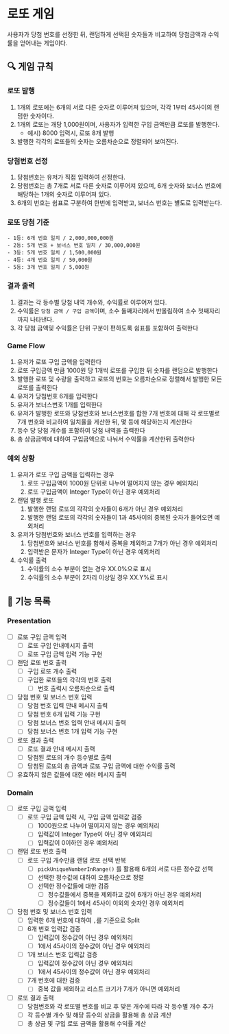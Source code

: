 # 로또 게임
사용자가 당첨 번호를 선정한 뒤, 랜덤하게 선택된 숫자들과 비교하여 당첨금액과 수익률을 얻어내는 게임이다.
## 🔍 게임 규칙
### 로또 발행
1. 1개의 로또에는 6개의 서로 다른 숫자로 이루어져 있으며, 각각 1부터 45사이의 랜덤한 숫자이다.
2. 1개의 로또는 개당 1,000원이며, 사용자가 입력한 구입 금액만큼 로또를 발행한다. 
   - 예시) 8000 입력시, 로또 8개 발행
3. 발행한 각각의 로또들의 숫자는 오름차순으로 정렬되어 보여진다.
### 당첨번호 선정
1. 당첨번호는 유저가 직접 입력하여 선정한다.
2. 당첨번호는 총 7개로 서로 다른 숫자로 이루어져 있으며, 6개 숫자와 보너스 번호에 해당하는 1개의 숫자로 이루어져 있다.
3. 6개의 번호는 쉼표로 구분하여 한번에 입력받고, 보너스 번호는 별도로 입력받는다.
### 로또 당첨 기준
    - 1등: 6개 번호 일치 / 2,000,000,000원
    - 2등: 5개 번호 + 보너스 번호 일치 / 30,000,000원
    - 3등: 5개 번호 일치 / 1,500,000원
    - 4등: 4개 번호 일치 / 50,000원
    - 5등: 3개 번호 일치 / 5,000원
### 결과 출력
1. 결과는 각 등수별 당첨 내역 개수와, 수익률로 이루어져 있다.
2. 수익률은 `당첨 금액 / 구입 금액`이며, 소수 둘째자리에서 반올림하여 소수 첫째자리까지 나타낸다.
3. 각 당첨 금액및 수익률은 단위 구분이 편하도록 쉼표를 포함하여 출력한다

### Game Flow
1. 유저가 로또 구입 금액을 입력한다
2. 로또 구입금액 만큼 1000원 당 1개씩 로또를 구입한 뒤 숫자를 랜덤으로 발행한다
3. 발행한 로또 및 수량을 출력하고 로또의 번호는 오름차순으로 정렬해서 발행한 모든 로또를 출력한다
4. 유저가 당첨번호 6개를 입력한다
5. 유저가 보너스번호 1개를 입력한다
6. 유저가 발행한 로또와 당첨번호와 보너스번호를 합한 7개 번호에 대해 각 로또별로 7개 번호와 비교하여 일치율을 게산한 뒤, 몇 등에 해당하는지 계산한다
7. 등수 당 당첨 개수를 포함하여 당첨 내역을 출력한다
8. 총 상금금액에 대하여 구입금액으로 나눠서 수익률을 계산한뒤 출력한다

### 예외 상황
1. 유저가 로또 구입 금액을 입력하는 경우
   1. 로또 구입금액이 1000원 단위로 나누어 떨어지지 않는 경우 예외처리
   2. 로또 구입금액이 Integer Type이 아닌 경우 예외처리
2. 랜덤 발행 로또
   1. 발행한 랜덤 로또의 각각의 숫자들이 6개가 아닌 경우 예외처리
   2. 발행한 랜덤 로또의 각각의 숫자들이 1과 45사이의 중복된 숫자가 들어오면 예외처리
3. 유저가 당첨번호와 보너스 번호를 입력하는 경우
   1. 당첨번호와 보너스 번호를 합해서 중복을 제외하고 7개가 아닌 경우 예외처리
   2. 입력받은 문자가 Integer Type이 아닌 경우 예외처리
4. 수익률 출력
   1. 수익률의 소수 부분이 없는 경우 XX.0%으로 표시
   2. 수익률의 소수 부분이 2자리 이상일 경우 XX.Y%로 표시

## 🚀 기능 목록

### Presentation
- [ ] 로또 구입 금액 입력
  - [ ] 로또 구입 안내메시지 출력
  - [ ] 로또 구입 금액 입력 기능 구현
- [ ] 랜덤 로또 번호 출력
  - [ ] 구입 로또 개수 출력
  - [ ] 구입한 로또들의 각각의 번호 출력
    - [ ] 번호 출력시 오름차순으로 출력
- [ ] 당첨 번호 및 보너스 번호 입력
  - [ ] 당첨 번호 입력 안내 메시지 출력
  - [ ] 당첨 번호 6개 입력 기능 구현
  - [ ] 당첨 보너스 번호 입력 안내 메시지 출력
  - [ ] 당첨 보너스 번호 1개 입력 기능 구현
- [ ] 로또 결과 출력
  - [ ] 로또 결과 안내 메시지 출력
  - [ ] 당첨된 로또의 개수 등수별로 출력
  - [ ] 당첨된 로또의 총 금액과 로또 구입 금액에 대한 수익률 출력
- [ ] 유효하지 않은 값들에 대한 에러 메시지 출력

### Domain
- [ ] 로또 구입 금액 입력
  - [ ] 로또 구입 금액 입력 시, 구입 금액 입력값 검증
    - [ ] 1000원으로 나누어 떨이지지 않는 경우 예외처리
    - [ ] 입력값이 Integer Type이 아닌 경우 예외처리
    - [ ] 입력값이 0이하인 경우 예외처리
- [ ] 랜덤 로또 번호 출력
  -[ ] 로또 구입 개수만큼 랜덤 로또 선택 반복
    - [ ] `pickUniqueNumberInRange()` 를 활용해 6개의 서로 다른 정수값 선택
    - [ ] 선택한 정수값에 대하여 오름차순으로 정렬
    - [ ] 선택한 정수값들에 대한 검증
      - [ ] 정수값들에서 중복을 제외하고 값이 6개가 아닌 경우 예외처리
      - [ ] 정수값들이 1에서 45사이 이외의 숫자인 경우 예외처리
- [ ] 당첨 번호 및 보너스 번호 입력
  - [ ] 입력한 6개 번호에 대하여 `,`를 기준으로 Split
  - [ ] 6개 번호 입력값 검증
    - [ ] 입력값이 정수값이 아닌 경우 예외처리
    - [ ] 1에서 45사이의 정수값이 아닌 경우 예외처리
  - [ ] 1개 보너스 번호 입력값 검증
    - [ ] 입력값이 정수값이 아닌 경우 예외처리
    - [ ] 1에서 45사이의 정수값이 아닌 경우 예외처리
  - [ ] 7개 번호에 대한 검증
    - [ ] 중복 값을 제외하고 리스트 크기가 7개가 아니면 예외처리
- [ ] 로또 결과 출력
  - [ ] 당첨번호와 각 로또별 번호를 비교 후 맞은 개수에 따라 각 등수별 개수 추가
  - [ ] 각 등수별 개수 및 해당 등수의 상금을 활용해 총 상금 계산
  - [ ] 총 상금 및 구입 로또 금액을 활용해 수익률 계산